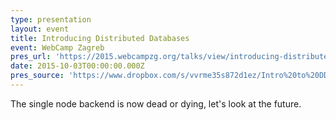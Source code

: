 ```yaml
---
type: presentation
layout: event
title: Introducing Distributed Databases
event: WebCamp Zagreb
pres_url: 'https://2015.webcampzg.org/talks/view/introducing-distributed-databases/'
date: 2015-10-03T00:00:00.000Z
pres_source: 'https://www.dropbox.com/s/vvrme35s872d1ez/Intro%20to%20DD.key?dl=0'
---
```


The single node backend is now dead or dying, let's look at the future.
